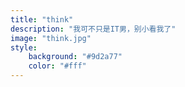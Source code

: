 ```yaml
---
title: "think"
description: "我可不只是IT男，别小看我了"
image: "think.jpg"
style:
    background: "#9d2a77"
    color: "#fff"
---
```

